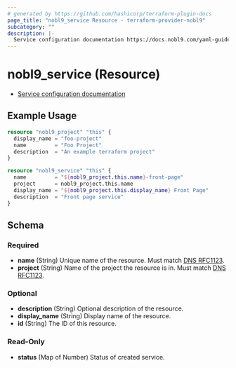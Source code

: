 ```yaml
---
# generated by https://github.com/hashicorp/terraform-plugin-docs
page_title: "nobl9_service Resource - terraform-provider-nobl9"
subcategory: ""
description: |-
  Service configuration documentation https://docs.nobl9.com/yaml-guide#service
---
```


# nobl9_service (Resource)

* [Service configuration documentation](https://docs.nobl9.com/yaml-guide#service)

## Example Usage

```terraform
resource "nobl9_project" "this" {
  display_name = "foo-project"
  name         = "Foo Project"
  description  = "An example terraform project"
}

resource "nobl9_service" "this" {
  name         = "${nobl9_project.this.name}-front-page"
  project      = nobl9_project.this.name
  display_name = "${nobl9_project.this.display_name} Front Page"
  description  = "Front page service"
}
```

<!-- schema generated by tfplugindocs -->
## Schema

### Required

- **name** (String) Unique name of the resource. Must match [DNS RFC1123](https://kubernetes.io/docs/concepts/overview/working-with-objects/names/#names).
- **project** (String) Name of the project the resource is in. Must match [DNS RFC1123](https://kubernetes.io/docs/concepts/overview/working-with-objects/names/#names).

### Optional

- **description** (String) Optional description of the resource.
- **display_name** (String) Display name of the resource.
- **id** (String) The ID of this resource.

### Read-Only

- **status** (Map of Number) Status of created service.


